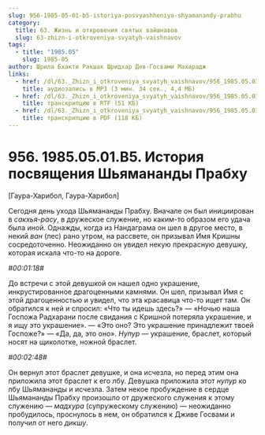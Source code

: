 ```yaml
---
slug: 956-1985-05-01-b5-istoriya-posvyashheniya-shyamanandy-prabhu
category:
  title: 63. Жизнь и откровения святых вайшнавов
  slug: 63-zhizn-i-otkroveniya-svyatyh-vaishnavov
tags:
  - title: "1985.05"
    slug: 1985-05
author: Шрила Бхакти Ракшак Шридхар Дев-Госвами Махарадж
links:
  - href: /dl/63._Zhizn_i_otkroveniya_svyatyh_vaishnavov/956_1985.05.01.B5_SridharMj_Istoriya_posvyaweniya_Shyamanandy_Prabhu.mp3
    title: аудиозапись в MP3 (3 мин. 34 сек., 4,4 МБ)
  - href: /dl/63._Zhizn_i_otkroveniya_svyatyh_vaishnavov/956_1985.05.01.B5_SridharMj_Istoriya_posvyaweniya_Shyamanandy_Prabhu.rtf
    title: транскрипцию в RTF (51 КБ)
  - href: /dl/63._Zhizn_i_otkroveniya_svyatyh_vaishnavov/956_1985.05.01.B5_SridharMj_Istoriya_posvyaweniya_Shyamanandy_Prabhu.pdf
    title: транскрипцию в PDF (118 КБ)
---
```


# 956. 1985.05.01.B5. История посвящения Шьямананды Прабху

[Гаура-Харибол, Гаура-Харибол]

Сегодня день ухода Шьямананды Прабху. Вначале он был инициирован в *сакхья-расу*, в дружеское служение, но каким-то образом его удача была иной. Однажды, когда из Нандаграма он шел в другое место, в некий *ван* (лес) рано утром, на рассвете, он призывал Имя Кришны сосредоточенно. Неожиданно он увидел некую прекрасную девушку, которая искала что-то на дороге.

*#00:01:18#*

До встречи с этой девушкой он нашел одно украшение, инкрустированное драгоценными камнями. Он шел, призывал Имя с этой драгоценностью и увидел, что эта красавица что-то ищет там. Он обратился к ней и спросил: «Что ты идешь здесь?» — «Ночью наша Госпожа Радхарани после свидания с Кришной потеряла украшение, и я ищу это украшение». — «Это оно? Это украшение принадлежит твоей Госпоже?» — «Да, да, это оно». *Нупур* — украшение, браслет, который носят на щиколотке, ножной браслет.

*#00:02:48#*

Он вернул этот браслет девушке, и она исчезла, но перед этим она приложила этот браслет к его лбу. Девушка приложила этот *нупур* ко лбу Шьямананды и исчезла. Затем некое пробуждение в сердце Шьямананды Прабху произошло от дружеского служения к этому служению — *мадхура* (супружескому служению) — неожиданно пробудилось, проснулось в нем, он обратился к Дживе Госвами и получил от него *дикшу*.

